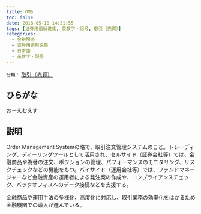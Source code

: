 ```yaml
---
title: OMS
toc: false
date: 2018-05-18 14:31:55
tags: [证券用语解说集, 英数字・記号, 取引（売買）]
categories:
  - 金融服务
  - 证券用语解说集
  - 日本語
  - 英数字・記号
---
```


`分類：` [取引（売買）](/tags/取引（売買）/)

## ひらがな

おーえむえす

## 説明

Order Management Systemの略で、取引注文管理システムのこと。トレーディング、ディーリングツールとして活用され、セルサイド（証券会社等）では、金融商品や為替の注文、ポジションの管理、パフォーマンスのモニタリング、リスクチェックなどの機能をもつ。バイサイド（運用会社等）では、ファンドマネージャーなど金融資産の運用者による発注案の作成や、コンプライアンスチェック、バックオフィスへのデータ接続などを支援する。

金融商品や運用手法の多様化、高度化に対応し、取引業務の効率化をはかるため金融機関での導入が進んでいる。
